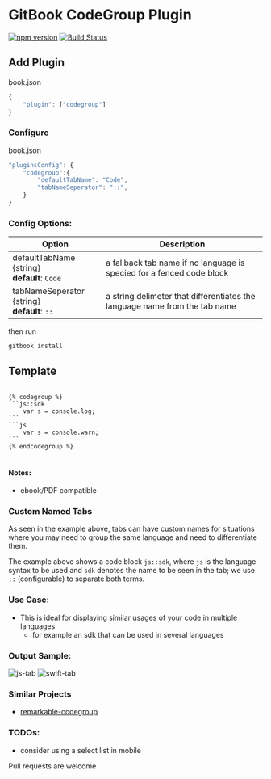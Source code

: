 GitBook CodeGroup Plugin
==============

[![npm version](https://badge.fury.io/js/gitbook-plugin-codegroup.svg)](https://badge.fury.io/js/gitbook-plugin-codegroup)
[![Build Status](https://travis-ci.org/lwhiteley/gitbook-plugin-codegroup.svg?branch=master)](https://travis-ci.org/lwhiteley/gitbook-plugin-codegroup)

## Add Plugin

book.json
```js
{
    "plugin": ["codegroup"]
}
```

### Configure

book.json
```js
"pluginsConfig": {
    "codegroup":{
        "defaultTabName": "Code",
        "tabNameSeperator": "::",
    }
}
```

### Config Options:
| Option | Description |
| ------------- | ------------- |
| defaultTabName {string} <br> **default**: `Code` | a fallback tab name if no language is specied for a fenced code block  |
| tabNameSeperator {string}  <br> **default**: `::` | a string delimeter that differentiates the language name from the tab name  |


then run
```bash
gitbook install
```

## Template

<pre>
<code>
{% codegroup %}
```js::sdk
    var s = console.log;
```
```js
    var s = console.warn;
```
{% endcodegroup %}
</code>
</pre>


#### Notes:
- ebook/PDF compatible

### Custom Named Tabs

As seen in the example above, tabs can have custom names for situations where you may need to group the same language and need to differentiate them.

The example above shows a code block `js::sdk`, where `js` is the language syntax to be used and `sdk` denotes the name to be seen in the tab; we use `::` (configurable) to separate both terms.


### Use Case:
- This is ideal for displaying similar usages of your code in multiple languages
    - for example an sdk that can be used in several languages

### Output Sample:
![js-tab](https://i.imgur.com/6Odrdh7.png)
![swift-tab](https://i.imgur.com/t7aQUgu.png)

### Similar Projects
- [remarkable-codegroup](https://github.com/lwhiteley/remarkable-codegroup)

### TODOs:
- consider using a select list in mobile

Pull requests are welcome



